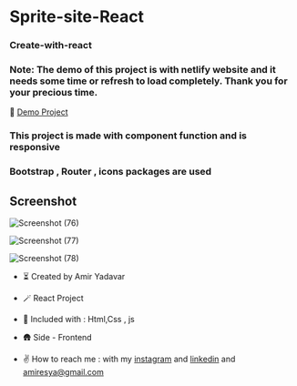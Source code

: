 # Sprite-site-React 

### Create-with-react

### Note: The demo of this project is with netlify website and it needs some time or refresh to load completely. Thank you for your precious time.


🔭 [Demo Project](https://sprite.amiryadavar.com/)


### This project is made with component function and is responsive

### Bootstrap , Router , icons packages are used

## Screenshot 

![Screenshot (76)](https://user-images.githubusercontent.com/110972269/206860195-abbee182-9d28-462a-a21d-88c17c9c9f7a.png)

![Screenshot (77)](https://user-images.githubusercontent.com/110972269/206860201-c648f938-db03-4673-abae-7aac5a71a606.png)

![Screenshot (78)](https://user-images.githubusercontent.com/110972269/206860204-cc5fe996-35f7-4df9-be6b-250607e1626e.png)


- ⏳ Created by Amir Yadavar

- 🪄 React Project

- 🔧 Included with : Html,Css , js

- 🛖 Side - Frontend

- ✌️ How to reach me : with my [instagram](https://instagram.com/amir_yadavar_?igshid=YmMyMTA2M2Y=) and [linkedin](https://www.linkedin.com/in/amir-yadavar-269904242/) and amiresya@gmail.com
